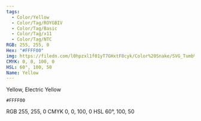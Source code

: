 ```yaml
---
tags:
  - Color/Yellow
  - Color/Tag/ROYGBIV
  - Color/Tag/Basic
  - Color/Tag/x11
  - Color/Tag/NTC
RGB: 255, 255, 0
Hex: "#FFFF00"
img: https://filedn.com/l0hpzxl1f01yT7GHxtF8cyk/Color%20Snake/SVG_Tumb%20Mass%20No%20Name/FFFF00.svg
CMYK: 0, 0, 100, 0
HSL: 60°, 100, 50
Name: Yellow
---
```

Yellow, Electric Yellow
```palette
#FFFF00
```
RGB	255, 255, 0
CMYK	0, 0, 100, 0
HSL	60°, 100, 50
